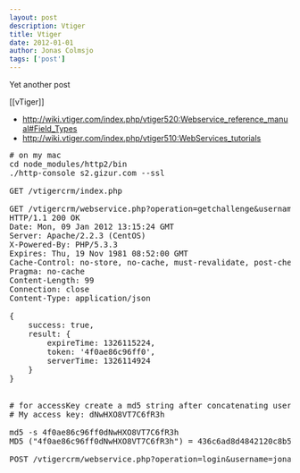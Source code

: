 ```yaml
---
layout: post
description: Vtiger
title: Vtiger
date: 2012-01-01
author: Jonas Colmsjo
tags: ['post']
---
```


Yet another post





[[vTiger]]


* http://wiki.vtiger.com/index.php/vtiger520:Webservice_reference_manual#Field_Types
* http://wiki.vtiger.com/index.php/vtiger510:WebServices_tutorials


<pre>
# on my mac
cd node_modules/http2/bin
./http-console s2.gizur.com --ssl

GET /vtigercrm/index.php

GET /vtigercrm/webservice.php?operation=getchallenge&username=jonas
HTTP/1.1 200 OK
Date: Mon, 09 Jan 2012 13:15:24 GMT
Server: Apache/2.2.3 (CentOS)
X-Powered-By: PHP/5.3.3
Expires: Thu, 19 Nov 1981 08:52:00 GMT
Cache-Control: no-store, no-cache, must-revalidate, post-check=0, pre-check=0
Pragma: no-cache
Content-Length: 99
Connection: close
Content-Type: application/json

{
    success: true,
    result: {
        expireTime: 1326115224,
        token: '4f0ae86c96ff0',
        serverTime: 1326114924
    }
}


# for accessKey create a md5 string after concatenating user accesskey from my preference page and the challenge token obtained from get challenge result
# My access key: dNwHXO8VT7C6fR3h

md5 -s 4f0ae86c96ff0dNwHXO8VT7C6fR3h
MD5 ("4f0ae86c96ff0dNwHXO8VT7C6fR3h") = 436c6ad8d4842120c8b5d3dbcba8b405

POST /vtigercrm/webservice.php?operation=login&username=jonas&accessKey=436c6ad8d4842120c8b5d3dbcba8b405



</pre>
